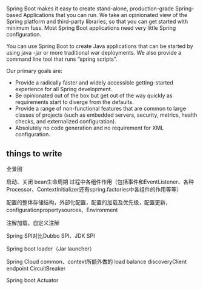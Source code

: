 #


Spring Boot makes it easy to create stand-alone, production-grade Spring-based Applications that you can run. We take an opinionated view of the Spring platform and third-party libraries, so that you can get started with minimum fuss. Most Spring Boot applications need very little Spring configuration.

You can use Spring Boot to create Java applications that can be started by using java -jar or more traditional war deployments. We also provide a command line tool that runs “spring scripts”.

Our primary goals are:

* Provide a radically faster and widely accessible getting-started experience for all Spring development.
* Be opinionated out of the box but get out of the way quickly as requirements start to diverge from the defaults.
* Provide a range of non-functional features that are common to large classes of projects (such as embedded servers, security, metrics, health checks, and externalized configuration).
* Absolutely no code generation and no requirement for XML configuration.


## things to write

全景图

启动、关闭
   bean生命周期
   过程中各组件作用（包括事件和EventListener、各种Processor、ContextInitializer还有spring.factories中各组件的作用等等）
   
配置的整体存储结构，外部化配置，配置的加载及优先级，配置更新，
configurationpropertysources、Environment

注解加载，自定义注解

Spring SPI对比Dubbo SPI、JDK SPI

Spring boot loader（Jar launcher）

Spring Cloud common、context所额外做的
    load balance
    discoveryClient
    endpoint
    CircuitBreaker

Spring boot Actuator




